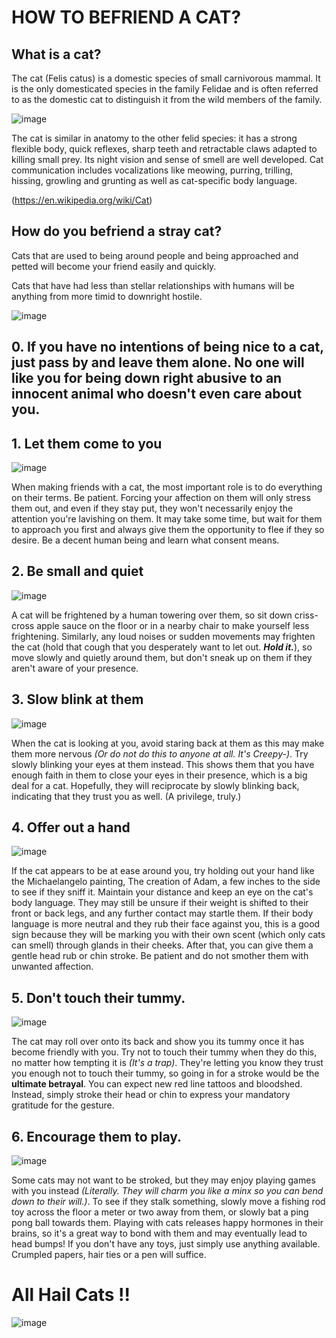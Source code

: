 # HOW TO BEFRIEND A CAT?

## What is a cat? 

The cat (Felis catus) is a domestic species of small carnivorous mammal. It is the only domesticated species in the family Felidae and is often referred to as the domestic cat to distinguish it from the wild members of the family.

![image](https://user-images.githubusercontent.com/102668464/161758090-064fe207-2653-41cc-b2f3-66fad07f513d.png)


The cat is similar in anatomy to the other felid species: it has a strong flexible body, quick reflexes, sharp teeth and retractable claws adapted to killing small prey. Its night vision and sense of smell are well developed. Cat communication includes vocalizations like meowing, purring, trilling, hissing, growling and grunting as well as cat-specific body language.

(https://en.wikipedia.org/wiki/Cat)


## How do you befriend a stray cat?

Cats that are used to being around people and being approached and petted will become your friend easily and quickly.

Cats that have had less than stellar relationships with humans will be anything from more timid to downright hostile.

![image](https://user-images.githubusercontent.com/102668464/161758309-bcdd7501-b93a-4208-bd97-958400969dd2.png)


## 0. If you have no intentions of being nice to a cat, just pass by and leave them alone. No one will like you for being down right **abusive** to an innocent animal who doesn't even care about you.


## 1. Let them come to you

![image](https://user-images.githubusercontent.com/102668464/161759123-dce45e68-d095-44ef-a2f1-d1dcc71b9267.png)

When making friends with a cat, the most important role is to do everything on their terms. Be patient. Forcing your affection on them will only stress them out, and even if they stay put, they won't necessarily enjoy the attention you're lavishing on them. It may take some time, but wait for them to approach you first and always give them the opportunity to flee if they so desire. Be a decent human being and learn what consent means.



## 2. Be small and quiet

![image](https://user-images.githubusercontent.com/102668464/161760229-7b2c3308-9f79-4dd7-ab70-3a8e74f77899.png)

A cat will be frightened by a human towering over them, so sit down criss-cross apple sauce on the floor or in a nearby chair to make yourself less frightening. Similarly, any loud noises or sudden movements may frighten the cat (hold that cough that you desperately want to let out. _**Hold it.**_), so move slowly and quietly around them, but don't sneak up on them if they aren't aware of your presence. 



## 3. Slow blink at them

![image](https://user-images.githubusercontent.com/102668464/161759525-64f19ed8-f0ff-4389-95d6-48f930c543d8.png)

When the cat is looking at you, avoid staring back at them as this may make them more nervous _(Or do not do this to anyone at all. It's Creepy-)_. Try slowly blinking your eyes at them instead. This shows them that you have enough faith in them to close your eyes in their presence, which is a big deal for a cat. Hopefully, they will reciprocate by slowly blinking back, indicating that they trust you as well. (A privilege, truly.)



## 4. Offer out a hand

![image](https://user-images.githubusercontent.com/102668464/161758642-ecdfea30-233c-4304-8556-a19e00365043.png)

If the cat appears to be at ease around you, try holding out your hand like the Michaelangelo painting, The creation of Adam, a few inches to the side to see if they sniff it. Maintain your distance and keep an eye on the cat's body language. They may still be unsure if their weight is shifted to their front or back legs, and any further contact may startle them. If their body language is more neutral and they rub their face against you, this is a good sign because they will be marking you with their own scent (which only cats can smell) through glands in their cheeks. After that, you can give them a gentle head rub or chin stroke. Be patient and do not smother them with unwanted affection.



## 5. Don't touch their tummy.

![image](https://user-images.githubusercontent.com/102668464/161759881-7dc53595-aa97-4d8d-8244-2e20676d2e4b.png)

The cat may roll over onto its back and show you its tummy once it has become friendly with you. Try not to touch their tummy when they do this, no matter how tempting it is _(It's a trap)_. They're letting you know they trust you enough not to touch their tummy, so going in for a stroke would be the **ultimate betrayal**. You can expect new red line tattoos and bloodshed. Instead, simply stroke their head or chin to express your mandatory gratitude for the gesture.



## 6. Encourage them to play.

![image](https://user-images.githubusercontent.com/102668464/161759987-db0f7cc6-29e6-4908-b838-23201694f6ed.png)

Some cats may not want to be stroked, but they may enjoy playing games with you instead _(Literally. They will charm you like a minx so you can bend down to their will.)_. To see if they stalk something, slowly move a fishing rod toy across the floor a meter or two away from them, or slowly bat a ping pong ball towards them. Playing with cats releases happy hormones in their brains, so it's a great way to bond with them and may eventually lead to head bumps! If you don't have any toys, just simply use anything available. Crumpled papers, hair ties or a pen will suffice. 


# All Hail Cats !! 
![image](https://user-images.githubusercontent.com/102668464/161760641-9c9f64ef-84a6-42d0-9c5b-3eb23d2b9990.png)

